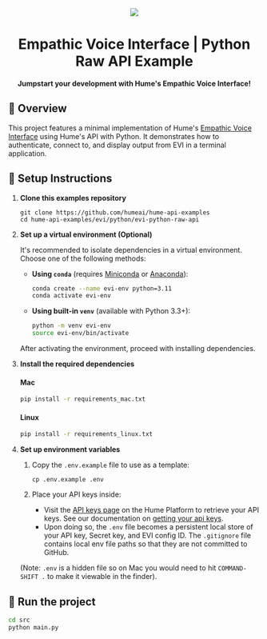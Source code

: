 <div align="center">
  <img src="https://storage.googleapis.com/hume-public-logos/hume/hume-banner.png">
  <h1>Empathic Voice Interface | Python Raw API Example</h1>
  <p>
    <strong>Jumpstart your development with Hume's Empathic Voice Interface!</strong>
  </p>
</div>

## 🚀 Overview

This project features a minimal implementation of Hume's [Empathic Voice Interface](https://dev.hume.ai/docs/empathic-voice-interface-evi/overview) using Hume's API with Python. It demonstrates how to authenticate, connect to, and display output from EVI in a terminal application.

## 🔧 Setup Instructions

1. **Clone this examples repository**

    ```shell
    git clone https://github.com/humeai/hume-api-examples
    cd hume-api-examples/evi/python/evi-python-raw-api
    ```

2. **Set up a virtual environment (Optional)**
   
    It's recommended to isolate dependencies in a virtual environment. Choose one of the following methods:
   
    - **Using `conda`** (requires [Miniconda](https://docs.anaconda.com/miniconda/) or [Anaconda](https://www.anaconda.com/)):

        ```bash
        conda create --name evi-env python=3.11
        conda activate evi-env
        ```

    - **Using built-in `venv`** (available with Python 3.3+):

        ```bash
        python -m venv evi-env
        source evi-env/bin/activate
        ```

   After activating the environment, proceed with installing dependencies.
  
3. **Install the required dependencies**

    #### Mac

    ```bash
    pip install -r requirements_mac.txt
    ```

    #### Linux

    ```bash
    pip install -r requirements_linux.txt
    ```

4. **Set up environment variables**

    1. Copy the `.env.example` file to use as a template:

        ```shell
        cp .env.example .env
        ```

    2. Place your API keys inside:

        -  Visit the [API keys page](https://platform.hume.ai/settings/keys) on the Hume Platform to retrieve your API keys. See our documentation on [getting your api keys](https://dev.hume.ai/docs/introduction/api-key).
        - Upon doing so, the `.env` file becomes a persistent local store of your API key, Secret key, and EVI config ID. The `.gitignore` file contains local env file paths so that they are not committed to GitHub.

    (Note: `.env` is a hidden file so on Mac you would need to hit `COMMAND-SHIFT .` to make it viewable in the finder).

## 💬 Run the project

```bash
cd src
python main.py
```
